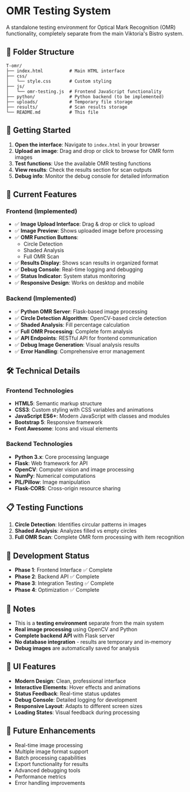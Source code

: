 # OMR Testing System

A standalone testing environment for Optical Mark Recognition (OMR) functionality, completely separate from the main Viktoria's Bistro system.

## 📁 Folder Structure

```
T-omr/
├── index.html          # Main HTML interface
├── css/
│   └── style.css       # Custom styling
├── js/
│   └── omr-testing.js  # Frontend JavaScript functionality
├── python/             # Python backend (to be implemented)
├── uploads/            # Temporary file storage
├── results/            # Scan results storage
└── README.md           # This file
```

## 🚀 Getting Started

1. **Open the interface**: Navigate to `index.html` in your browser
2. **Upload an image**: Drag and drop or click to browse for OMR form images
3. **Test functions**: Use the available OMR testing functions
4. **View results**: Check the results section for scan outputs
5. **Debug info**: Monitor the debug console for detailed information

## 🎯 Current Features

### Frontend (Implemented)
- ✅ **Image Upload Interface**: Drag & drop or click to upload
- ✅ **Image Preview**: Shows uploaded image before processing
- ✅ **OMR Function Buttons**: 
  - Circle Detection
  - Shaded Analysis
  - Full OMR Scan
- ✅ **Results Display**: Shows scan results in organized format
- ✅ **Debug Console**: Real-time logging and debugging
- ✅ **Status Indicator**: System status monitoring
- ✅ **Responsive Design**: Works on desktop and mobile

### Backend (Implemented)
- ✅ **Python OMR Server**: Flask-based image processing
- ✅ **Circle Detection Algorithm**: OpenCV-based circle detection
- ✅ **Shaded Analysis**: Fill percentage calculation
- ✅ **Full OMR Processing**: Complete form analysis
- ✅ **API Endpoints**: RESTful API for frontend communication
- ✅ **Debug Image Generation**: Visual analysis results
- ✅ **Error Handling**: Comprehensive error management

## 🛠️ Technical Details

### Frontend Technologies
- **HTML5**: Semantic markup structure
- **CSS3**: Custom styling with CSS variables and animations
- **JavaScript ES6+**: Modern JavaScript with classes and modules
- **Bootstrap 5**: Responsive framework
- **Font Awesome**: Icons and visual elements

### Backend Technologies
- **Python 3.x**: Core processing language
- **Flask**: Web framework for API
- **OpenCV**: Computer vision and image processing
- **NumPy**: Numerical computations
- **PIL/Pillow**: Image manipulation
- **Flask-CORS**: Cross-origin resource sharing

## 📋 Testing Functions

1. **Circle Detection**: Identifies circular patterns in images
2. **Shaded Analysis**: Analyzes filled vs empty circles
3. **Full OMR Scan**: Complete OMR form processing with item recognition

## 🔧 Development Status

- **Phase 1**: Frontend Interface ✅ Complete
- **Phase 2**: Backend API ✅ Complete
- **Phase 3**: Integration Testing ✅ Complete
- **Phase 4**: Optimization ✅ Complete

## 📝 Notes

- This is a **testing environment** separate from the main system
- **Real image processing** using OpenCV and Python
- **Complete backend API** with Flask server
- **No database integration** - results are temporary and in-memory
- **Debug images** are automatically saved for analysis

## 🎨 UI Features

- **Modern Design**: Clean, professional interface
- **Interactive Elements**: Hover effects and animations
- **Status Feedback**: Real-time status updates
- **Debug Console**: Detailed logging for development
- **Responsive Layout**: Adapts to different screen sizes
- **Loading States**: Visual feedback during processing

## 🔮 Future Enhancements

- Real-time image processing
- Multiple image format support
- Batch processing capabilities
- Export functionality for results
- Advanced debugging tools
- Performance metrics
- Error handling improvements
